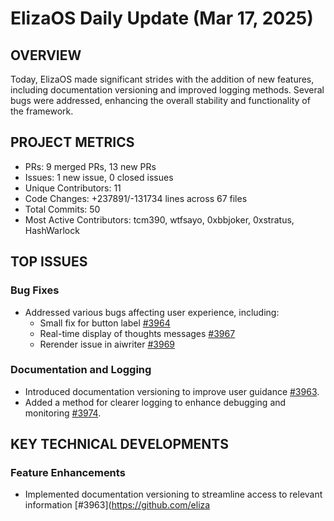# ElizaOS Daily Update (Mar 17, 2025)

## OVERVIEW 
Today, ElizaOS made significant strides with the addition of new features, including documentation versioning and improved logging methods. Several bugs were addressed, enhancing the overall stability and functionality of the framework.

## PROJECT METRICS
- PRs: 9 merged PRs, 13 new PRs
- Issues: 1 new issue, 0 closed issues
- Unique Contributors: 11
- Code Changes: +237891/-131734 lines across 67 files
- Total Commits: 50
- Most Active Contributors: tcm390, wtfsayo, 0xbbjoker, 0xstratus, HashWarlock

## TOP ISSUES
### Bug Fixes
- Addressed various bugs affecting user experience, including:
  - Small fix for button label [#3964](https://github.com/elizaos/eliza/pull/3964)
  - Real-time display of thoughts messages [#3967](https://github.com/elizaos/eliza/pull/3967)
  - Rerender issue in aiwriter [#3969](https://github.com/elizaos/eliza/pull/3969)

### Documentation and Logging
- Introduced documentation versioning to improve user guidance [#3963](https://github.com/elizaos/eliza/pull/3963).
- Added a method for clearer logging to enhance debugging and monitoring [#3974](https://github.com/elizaos/eliza/pull/3974).

## KEY TECHNICAL DEVELOPMENTS
### Feature Enhancements
- Implemented documentation versioning to streamline access to relevant information [#3963](https://github.com/eliza